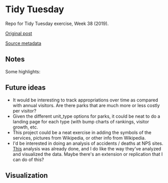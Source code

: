 # Tidy Tuesday
Repo for Tidy Tuesday exercise, Week 38 (2019).

[Original post]()

[Source metadata]()

## Notes  


Some highlights:

## Future ideas

* It would be interesting to track appropriations over time as compared with annual visitors. Are there parks that are much more or less costly per visitor?
* Given the different unit_type options for parks, it could be neat to do a landing page for each type (with bump charts of rankings, visitor growth, etc.
* This project could be a neat exercise in adding the symbols of the services, pictures from Wikipedia, or other info from Wikipedia.
* I'd be interested in doing an analysis of accidents / deaths at NPS sites. [This](https://www.psbr.law/nevada/deaths-in-us-national-parks/) analysis was already done, and I do like the way they've analyzed and visualized the data. Maybe there's an extension or replication that I can do of this?

## Visualization  

![]()
